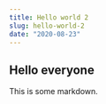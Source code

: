 ```yaml
---
title: Hello world 2
slug: hello-world-2
date: "2020-08-23"
---
```


## Hello everyone

This is some markdown.